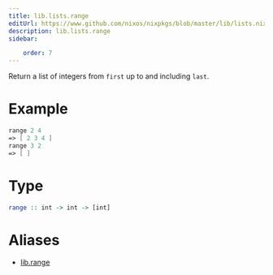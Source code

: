 ```yaml
---
title: lib.lists.range
editUrl: https://www.github.com/nixos/nixpkgs/blob/master/lib/lists.nix#L505C5
description: lib.lists.range
sidebar:

    order: 7
---
```


Return a list of integers from `first` up to and including `last`.

# Example

```nix
range 2 4
=> [ 2 3 4 ]
range 3 2
=> [ ]
```

# Type

```haskell
range :: int -> int -> [int]
```


# Aliases

- [lib.range](/nix-doc-comments/reference/lib/lib-range)


